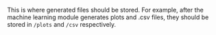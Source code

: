 This is where generated files should be stored. For example, after the machine learning module generates plots and .csv files, they should be stored in `/plots` and `/csv` respectively.
